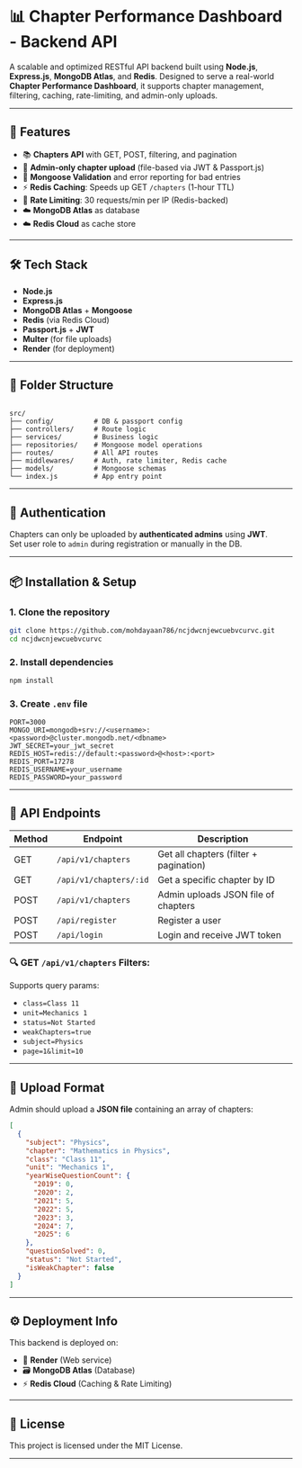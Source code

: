 # 📊 Chapter Performance Dashboard - Backend API

A scalable and optimized RESTful API backend built using **Node.js**, **Express.js**, **MongoDB Atlas**, and **Redis**. Designed to serve a real-world **Chapter Performance Dashboard**, it supports chapter management, filtering, caching, rate-limiting, and admin-only uploads.

---

## 🚀 Features

- 📚 **Chapters API** with GET, POST, filtering, and pagination
- 🔐 **Admin-only chapter upload** (file-based via JWT & Passport.js)
- 🧹 **Mongoose Validation** and error reporting for bad entries
- ⚡ **Redis Caching**: Speeds up GET `/chapters` (1-hour TTL)
- 🚫 **Rate Limiting**: 30 requests/min per IP (Redis-backed)
- ☁️ **MongoDB Atlas** as database
- ☁️ **Redis Cloud** as cache store

---

## 🛠 Tech Stack

- **Node.js**
- **Express.js**
- **MongoDB Atlas** + **Mongoose**
- **Redis** (via Redis Cloud)
- **Passport.js** + **JWT**
- **Multer** (for file uploads)
- **Render** (for deployment)

---

## 📁 Folder Structure

```

src/
├── config/          # DB & passport config
├── controllers/     # Route logic
├── services/        # Business logic
├── repositories/    # Mongoose model operations
├── routes/          # All API routes
├── middlewares/     # Auth, rate limiter, Redis cache
├── models/          # Mongoose schemas
└── index.js         # App entry point

````

---

## 🔐 Authentication

Chapters can only be uploaded by **authenticated admins** using **JWT**.  
Set user role to `admin` during registration or manually in the DB.

---

## 📦 Installation & Setup

### 1. Clone the repository

```bash
git clone https://github.com/mohdayaan786/ncjdwcnjewcuebvcurvc.git
cd ncjdwcnjewcuebvcurvc
````

### 2. Install dependencies

```bash
npm install
```

### 3. Create `.env` file

```env
PORT=3000
MONGO_URI=mongodb+srv://<username>:<password>@cluster.mongodb.net/<dbname>
JWT_SECRET=your_jwt_secret
REDIS_HOST=redis://default:<password>@<host>:<port>
REDIS_PORT=17278
REDIS_USERNAME=your_username
REDIS_PASSWORD=your_password

```

---

## 🧪 API Endpoints

| Method | Endpoint               | Description                            |
| ------ | ---------------------- | -------------------------------------- |
| GET    | `/api/v1/chapters`     | Get all chapters (filter + pagination) |
| GET    | `/api/v1/chapters/:id` | Get a specific chapter by ID           |
| POST   | `/api/v1/chapters`     | Admin uploads JSON file of chapters    |
| POST   | `/api/register`        | Register a user                        |
| POST   | `/api/login`           | Login and receive JWT token            |

### 🔍 GET `/api/v1/chapters` Filters:

Supports query params:

* `class=Class 11`
* `unit=Mechanics 1`
* `status=Not Started`
* `weakChapters=true`
* `subject=Physics`
* `page=1&limit=10`

---

## 📂 Upload Format

Admin should upload a **JSON file** containing an array of chapters:

```json
[
  {
    "subject": "Physics",
    "chapter": "Mathematics in Physics",
    "class": "Class 11",
    "unit": "Mechanics 1",
    "yearWiseQuestionCount": {
      "2019": 0,
      "2020": 2,
      "2021": 5,
      "2022": 5,
      "2023": 3,
      "2024": 7,
      "2025": 6
    },
    "questionSolved": 0,
    "status": "Not Started",
    "isWeakChapter": false
  }
]
```

---

## ⚙️ Deployment Info

This backend is deployed on:

* 🔗 **Render** (Web service)
* 🗃️ **MongoDB Atlas** (Database)
* ⚡ **Redis Cloud** (Caching & Rate Limiting)

---

## 📄 License

This project is licensed under the MIT License.

---
